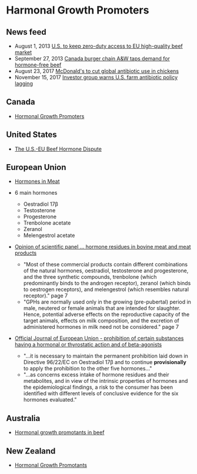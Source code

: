 # Harmonal Growth Promoters

## News feed

* August 1, 2013 [U.S. to keep zero-duty access to EU high-quality beef market](https://www.reuters.com/article/usa-eu-beef/u-s-to-keep-zero-duty-access-to-eu-high-quality-beef-market-idUSL1N0G22DA20130801)
* September 27, 2013 [Canada burger chain A&W taps demand for hormone-free beef](https://www.reuters.com/article/canada-beef/canada-burger-chain-aw-taps-demand-for-hormone-free-beef-idUSL2N0HN0T420130927)
* August 23, 2017 [McDonald's to cut global antibiotic use in chickens](https://www.reuters.com/article/us-mcdonalds-antibiotics/mcdonalds-to-cut-global-antibiotic-use-in-chickens-idUSKCN1B321V)
* November 15, 2017 [Investor group warns U.S. farm antibiotic policy lagging](https://www.reuters.com/article/us-usa-meat-antibiotics/investor-group-warns-u-s-farm-antibiotic-policy-lagging-idUSKBN1DF0I4)

## Canada
* [Hormonal Growth Promoters](https://www.canada.ca/en/health-canada/services/drugs-health-products/veterinary-drugs/factsheets-faq/hormonal-growth-promoters.html)


## United States
* [The U.S.-EU Beef Hormone Dispute](https://www.everycrsreport.com/reports/R40449.html)

## European Union
* [Hormones in Meat](https://ec.europa.eu/food/safety/chemical_safety/meat_hormones_en)
* 6 main hormones
  * Oestradiol 17&beta; 
  * Testosterone
  * Progesterone
  * Trenbolone acetate
  * Zeranol 
  * Melengestrol acetate

* [Opinion of scientific panel ... hormone residues in bovine meat and meat products](http://onlinelibrary.wiley.com/doi/10.2903/j.efsa.2007.510/epdf)
  * "Most of these commercial products contain different combinations of the natural hormones, oestradiol, testosterone 
    and progesterone, and the three synthetic compounds, trenbolone (which predominantly binds to the androgen 
    receptor), zeranol (which binds to oestrogen receptors), and melengestrol (which resembles natural receptor)."
    page 7
  * "GPHs are normally used only in the growing (pre-pubertal) period in male, neutered or female animals that are 
    intended for slaughter. Hence, potential adverse effects on the reproductive capacity of the target animals, 
    effects on milk composition, and the excretion of administered hormones in milk need not be considered."
    page 7
    
* [Official Journal of European Union - prohibition of certain substances having a hormonal or thyrostatic action and of beta-agonists](http://eur-lex.europa.eu/legal-content/EN/TXT/PDF/?uri=CELEX:32003L0074&from=EN)
  * "...it is necessary to maintain the permanent prohibition laid down in Directive 96/22/EC on Oestradiol 17&beta; 
  and to continue **provisionally** to apply the prohibition to the other five hormones..."  
  * "...as concerns excess intake of hormone residues and their metabolites, and in view of the intrinsic properties
   of hormones and the epidemiological findings, a risk to the consumer has been identified with different levels of 
   conclusive evidence for the six hormones evaluated."
 
## Australia
* [Hormonal growth promotants in beef](http://www.foodstandards.gov.au/consumer/generalissues/hormonalgrowth/Pages/default.aspx)

## New Zealand
* [Hormonal Growth Promotants](https://www.mpi.govt.nz/food-safety/whats-in-our-food/chemicals-and-food/agricultural-compounds-and-residues/hormonal-growth-promotants/)

